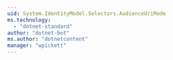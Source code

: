 ```yaml
---
uid: System.IdentityModel.Selectors.AudienceUriMode
ms.technology: 
  - "dotnet-standard"
author: "dotnet-bot"
ms.author: "dotnetcontent"
manager: "wpickett"
---
```

